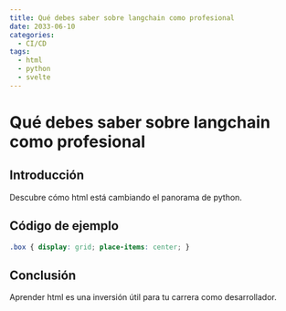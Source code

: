 ```yaml
---
title: Qué debes saber sobre langchain como profesional
date: 2033-06-10
categories:
  - CI/CD
tags:
  - html
  - python
  - svelte
---
```


# Qué debes saber sobre langchain como profesional

## Introducción

Descubre cómo html está cambiando el panorama de python.

## Código de ejemplo

```css
.box { display: grid; place-items: center; }
```

## Conclusión

Aprender html es una inversión útil para tu carrera como desarrollador.